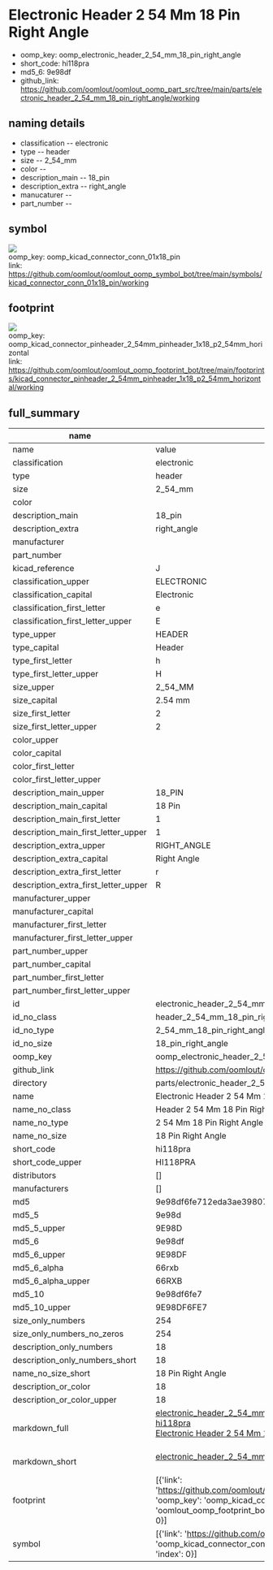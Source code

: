 # Electronic Header 2 54 Mm 18 Pin Right Angle

  
* oomp_key: oomp_electronic_header_2_54_mm_18_pin_right_angle 
* short_code: hi118pra
* md5_6: 9e98df  
* github_link: https://github.com/oomlout/oomlout_oomp_part_src/tree/main/parts/electronic_header_2_54_mm_18_pin_right_angle/working  
## naming details
* classification -- electronic
* type -- header
* size -- 2_54_mm
* color -- 
* description_main -- 18_pin
* description_extra -- right_angle
* manucaturer -- 
* part_number -- 



## symbol

![](symbol/{index}/working/working_600.png)  
oomp_key: oomp_kicad_connector_conn_01x18_pin  
link: https://github.com/oomlout/oomlout_oomp_symbol_bot/tree/main/symbols/kicad_connector_conn_01x18_pin/working  

## footprint

![](footprint/{index}/working/working_600.png)  
oomp_key: oomp_kicad_connector_pinheader_2_54mm_pinheader_1x18_p2_54mm_horizontal  
link: https://github.com/oomlout/oomlout_oomp_footprint_bot/tree/main/footprints/kicad_connector_pinheader_2_54mm_pinheader_1x18_p2_54mm_horizontal/working  

## full_summary
| name | value | 
| --- | --- | 
| name | value | 
| classification | electronic | 
| type | header | 
| size | 2_54_mm | 
| color |  | 
| description_main | 18_pin | 
| description_extra | right_angle | 
| manufacturer |  | 
| part_number |  | 
| kicad_reference | J | 
| classification_upper | ELECTRONIC | 
| classification_capital | Electronic | 
| classification_first_letter | e | 
| classification_first_letter_upper | E | 
| type_upper | HEADER | 
| type_capital | Header | 
| type_first_letter | h | 
| type_first_letter_upper | H | 
| size_upper | 2_54_MM | 
| size_capital | 2.54 mm | 
| size_first_letter | 2 | 
| size_first_letter_upper | 2 | 
| color_upper |  | 
| color_capital |  | 
| color_first_letter |  | 
| color_first_letter_upper |  | 
| description_main_upper | 18_PIN | 
| description_main_capital | 18 Pin | 
| description_main_first_letter | 1 | 
| description_main_first_letter_upper | 1 | 
| description_extra_upper | RIGHT_ANGLE | 
| description_extra_capital | Right Angle | 
| description_extra_first_letter | r | 
| description_extra_first_letter_upper | R | 
| manufacturer_upper |  | 
| manufacturer_capital |  | 
| manufacturer_first_letter |  | 
| manufacturer_first_letter_upper |  | 
| part_number_upper |  | 
| part_number_capital |  | 
| part_number_first_letter |  | 
| part_number_first_letter_upper |  | 
| id | electronic_header_2_54_mm_18_pin_right_angle | 
| id_no_class | header_2_54_mm_18_pin_right_angle | 
| id_no_type | 2_54_mm_18_pin_right_angle | 
| id_no_size | 18_pin_right_angle | 
| oomp_key | oomp_electronic_header_2_54_mm_18_pin_right_angle | 
| github_link | https://github.com/oomlout/oomlout_oomp_part_src/tree/main/parts/electronic_header_2_54_mm_18_pin_right_angle/working | 
| directory | parts/electronic_header_2_54_mm_18_pin_right_angle | 
| name | Electronic Header 2 54 Mm 18 Pin Right Angle | 
| name_no_class | Header 2 54 Mm 18 Pin Right Angle | 
| name_no_type | 2 54 Mm 18 Pin Right Angle | 
| name_no_size | 18 Pin Right Angle | 
| short_code | hi118pra | 
| short_code_upper | HI118PRA | 
| distributors | [] | 
| manufacturers | [] | 
| md5 | 9e98df6fe712eda3ae3980723b58be0c | 
| md5_5 | 9e98d | 
| md5_5_upper | 9E98D | 
| md5_6 | 9e98df | 
| md5_6_upper | 9E98DF | 
| md5_6_alpha | 66rxb | 
| md5_6_alpha_upper | 66RXB | 
| md5_10 | 9e98df6fe7 | 
| md5_10_upper | 9E98DF6FE7 | 
| size_only_numbers | 254 | 
| size_only_numbers_no_zeros | 254 | 
| description_only_numbers | 18 | 
| description_only_numbers_short | 18 | 
| name_no_size_short | 18 Pin Right Angle | 
| description_or_color | 18 | 
| description_or_color_upper | 18 | 
| markdown_full | [electronic_header_2_54_mm_18_pin_right_angle](https://github.com/oomlout/oomlout_oomp_part_src/tree/main/parts/electronic_header_2_54_mm_18_pin_right_angle/working)<br>[hi118pra](https://github.com/oomlout/oomlout_oomp_part_src/tree/main/parts/electronic_header_2_54_mm_18_pin_right_angle/working)<br>[Electronic Header 2 54 Mm 18 Pin Right Angle](https://github.com/oomlout/oomlout_oomp_part_src/tree/main/parts/electronic_header_2_54_mm_18_pin_right_angle/working)<br><br> | 
| markdown_short | [electronic_header_2_54_mm_18_pin_right_angle](https://github.com/oomlout/oomlout_oomp_part_src/tree/main/parts/electronic_header_2_54_mm_18_pin_right_angle/working)<br><br> | 
| footprint | [{'link': 'https://github.com/oomlout/oomlout_oomp_footprint_bot/tree/main/foootprntss/kicad_connector_pinheader_2_54mm_pinheader_1x18_p2_54mm_horizontal', 'oomp_key': 'oomp_kicad_connector_pinheader_2_54mm_pinheader_1x18_p2_54mm_horizontal', 'directory': 'oomlout_oomp_footprint_bot/footprints/kicad_connector_pinheader_2_54mm_pinheader_1x18_p2_54mm_horizontal//working/working.kicad_mod', 'index': 0}] | 
| symbol | [{'link': 'https://github.com/oomlout/oomlout_oomp_symbol_bot/tree/main/symbols/kicad_connector_conn_01x18_pin', 'oomp_key': 'oomp_kicad_connector_conn_01x18_pin', 'directory': 'oomlout_oomp_symbol_bot/symbols/kicad_connector_conn_01x18_pin//working/working.kicad_sym', 'index': 0}] | 
